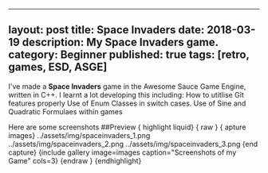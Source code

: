 -----
layout: post 
title: Space Invaders
date: 2018-03-19
description: My Space Invaders game. 
category: Beginner
published: true
tags: [retro, games, ESD, ASGE]
----

I've made a <b>Space Invaders</b> game in the Awesome Sauce Game Engine, written in C++.
I learnt a lot developing this including:
How to utitlise Git features properly
Use of Enum Classes in switch cases. 
Use of Sine and Quadratic Formulaes within games

Here are some screenshots
##Preview
{ highlight liquid}
{ raw }
{ apture images}
	../assets/img/spaceinvaders_1.png
	../assets/img/spaceinvaders_2.png
	../assets/img/spaceinvaders_3.png
{end capture}
{include gallery image=images caption="Screenshots of my Game" cols=3}
{endraw }
{endhighlight}